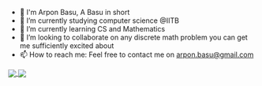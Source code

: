 
- 👋 I'm Arpon Basu, A Basu in short
- 🔭 I’m currently studying computer science @IITB
- 🌱 I’m currently learning CS and Mathematics
- 👯 I’m looking to collaborate on any discrete math problem you can get me sufficiently excited about
- 📫 How to reach me: Feel free to contact me on arpon.basu@gmail.com 

<a href="https://github.com/anuraghazra/github-readme-stats">
  <img align="center" src="https://github-readme-stats.vercel.app/api?username=arponbasu&count_private=true&show_icons=true&theme=tokyonight&show_icons=true)](https://github.com/anuraghazra/github-readme-stats" />

<a href="https://github.com/anuraghazra/convoychat">
  <img align="center" src="https://github-readme-stats.vercel.app/api/top-langs/?username=arponbasu&langs_count=12exclude_repo=Cycle-Consitency-Audio-Noise-Filter,CNN-Project-Learning_Phase,CNN-Project-SoC-2ndSem&hide=PureBasic&theme=tokyonight&layout=compact" />
</a>
